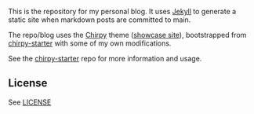 This is the repository for my personal blog. It uses [Jekyll](https://jekyllrb.com/) to generate a static site when markdown posts are committed to main.

The repo/blog uses the [Chirpy](https://github.com/cotes2020/jekyll-theme-chirpy/)  theme ([showcase site](https://chirpy.cotes.page/)), bootstrapped from [chirpy-starter](https://github.com/cotes2020/chirpy-starter) with some of my own modifications.

See the [chirpy-starter](https://github.com/cotes2020/chirpy-starter) repo for more information and usage.

## License

See [LICENSE](/LICENSE)